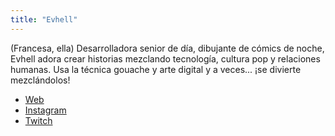 ```yaml
---
title: "Evhell"
---
```


(Francesa, ella) Desarrolladora senior de día, dibujante de cómics de noche, Evhell adora crear historias mezclando tecnología, cultura pop y relaciones humanas. Usa la técnica gouache y arte digital y a veces... ¡se divierte mezclándolos!

- [Web](https://www.evhell.fr/)
- [Instagram](https://www.instagram.com/evhell.fr/)
- [Twitch](https://www.twitch.tv/evhell)
